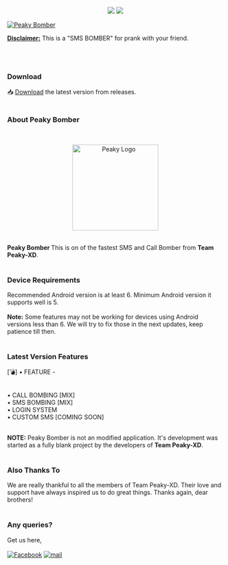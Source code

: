 <p align="center">
<img src="https://img.shields.io/badge/Java-ED8B00?style=for-the-badge&logo=java&logoColor=white">
<img src="https://img.shields.io/badge/JavaScript-F7DF1E?style=for-the-badge&logo=javascript&logoColor=black">
<p>
<a href="#">
<img title="Peaky Bomber" src="https://avatars.githubusercontent.com/u/121819973?v=4">
</a>
</p>
<b><u>Disclaimer:</u></b> This is a "SMS BOMBER" for prank with your friend.
</p>
<br>

<br>

### Download
📥 <a href="https://github.com/darknethaxor/DH-HackBar/releases">Download</a> the latest version from releases.
<br>
<br>

### About Peaky Bomber
<br>
<p align="center">
<a href="#">
<img title="Peaky logo" alt="Peaky Logo" src="https://avatars.githubusercontent.com/u/121819973?v=4" height="200" width="200">
</a>
</p>
<br>
<b>Peaky Bomber </b>This is on of the fastest SMS and Call Bomber from <b>Team Peaky-XD</b>.
<br>
<br>

### Device Requirements

Recommended Android version is at least 6. Minimum Android version it supports well is 5.
<br>
<br>
<b>Note:</b> Some features may not be working for devices using Android versions less than 6. We will try to fix those in the next updates, keep patience till then.
<br>
<br>

### Latest Version Features
[💣] • FEATURE -

<br>
        • CALL BOMBING [MIX]

<br>
        • SMS BOMBING  [MIX]

<br>
        • LOGIN SYSTEM 

<br>
        • CUSTOM SMS [COMING SOON]
<br>
<br>


<b>NOTE:</b> Peaky Bomber is not an modified application. It's development was started as a fully blank project by the developers of <b>Team Peaky-XD</b>.
<br>
<br>

### Also Thanks To

We are really thankful to all the members of Team Peaky-XD. Their love and support have always inspired us to do great things. Thanks again, dear brothers!
<br>
<br>

### Any queries?
Get us here,<br></br>
[![Facebook](https://img.shields.io/badge/Facebook-1877F2?style=for-the-badge&logo=facebook&logoColor=white)](https://www.facebook.com/peaky09)
[![mail](https://img.shields.io/badge/Gmail-D14836?style=for-the-badge&logo=gmail&logoColor=white)](mailto:x_spoilt@yahoo.com)
